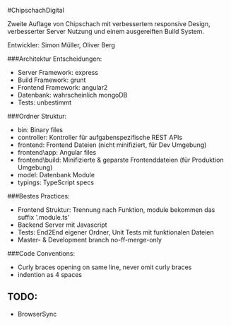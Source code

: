 #ChipschachDigital

Zweite Auflage von Chipschach mit verbessertem responsive Design, verbesserter Server Nutzung und einem ausgereiften Build System.

Entwickler: Simon Müller, Oliver Berg

###Architektur Entscheidungen:

- Server Framework: express
- Build Framework: grunt
- Frontend Framework: angular2 
- Datenbank: wahrscheinlich mongoDB
- Tests: unbestimmt

###Ordner Struktur:
- bin: Binary files
- controller: Kontroller für aufgabenspezifische REST APIs
- frontend: Frontend Dateien (nicht minifiziert, für Dev Umgebung)
- frontend\app: Angular files
- frontend\build: Minifizierte & geparste Frontenddateien (für Produktion Umgebung)
- model: Datenbank Module
- typings: TypeScript specs

###Bestes Practices:
- Frontend Struktur: Trennung nach Funktion, module bekommen das suffix '.module.ts'
- Backend Server mit Javascript
- Tests: End2End eigener Ordner, Unit Tests mit funktionalen Dateien
- Master- & Development branch no-ff-merge-only

###Code Conventions:
- Curly braces opening on same line, never omit curly braces
- indention as 4 spaces

## TODO:
- BrowserSync